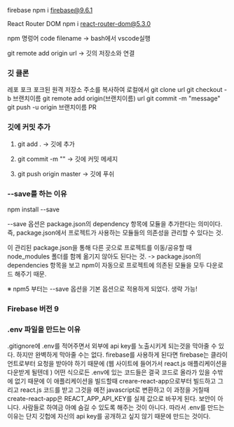 firebase
npm i firebase@9.6.1

React Router DOM
npm i react-router-dom@5.3.0

npm 명렁어
code filename -> bash에서 vscode실행

git remote add origin url -> 깃의 저장소와 연결

### 깃 클론

레포 포크
포크된 원격 저장소 주소를 복사하여 로컬에서 git clone url
git checkout -b 브랜치이름
git remote add origin(브랜치이름) url
git commit -m "message"
git push -u origin 브랜치이름
PR

### 깃에 커밋 추가

1. git add . -> 깃에 추가

2. git commit -m "" -> 깃에 커밋 메세지

3. git push origin master -> 깃에 푸쉬

### --save를 하는 이유

npm install <module-name> --save

--save 옵션은 package.json의 dependency 항목에 모듈을 추가한다는 의미이다. 즉, package.json에서 프로젝트가 사용하는 모듈들의 의존성을 관리할 수 있다는 것.

이 관리된 package.json을 통해 다른 곳으로 프로젝트를 이동/공유할 때 node_modules 폴더를 함께 옮기지 않아도 된다는 것. -> package.json의 dependencies 항목을 보고 npm이 자동으로 프로젝트에 의존된 모듈을 모두 다운로드 해주기 때문.

※ npm5 부터는 --save 옵션을 기본 옵션으로 적용하게 되었다. 생략 가능!

### Firebase 버전 9

### .env 파일을 만드는 이유

.gitignore에 .env를 적어주면서 외부에 api key를 노출시키게 되는것을 막아줄 수 있다.
하지만 완벽하게 막아줄 수는 없다. firebase를 사용하게 된다면 firebase는 클라이언트로부터 요청을 받아야 하기 때문에 (웹 사이트에 들어가서 react.js 애플리케이션을 다운받게 될텐데 ) 어떤 식으로든 .env에 있는 코드들은 결국 코드로 올라가 있을 수밖에 없기 때문에
이 애플리케이션을 빌드할때 creare-react-app으로부터 빌드하고 그리고 react.js 코드를 받고 그것을 예전 javascript로 변환하고 이 과정을 거칠때 create-react-app은 REACT_APP_API_KEY를 실제 값으로 바꾸게 된다. 보안이 아니다. 사람들로 하여금 아예 숨길 수 있도록 해주는 것이 아니다.
따라서 .env를 만드는 이유는 단지 깃헙에 자신의 api key를 공개하고 싶지 않기 때문에 만드는 것이다.
